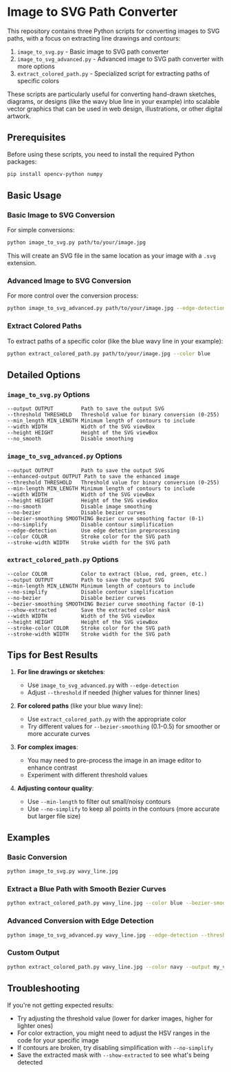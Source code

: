 # Image to SVG Path Converter

This repository contains three Python scripts for converting images to SVG paths, with a focus on extracting line drawings and contours:

1. `image_to_svg.py` - Basic image to SVG path converter
2. `image_to_svg_advanced.py` - Advanced image to SVG path converter with more options
3. `extract_colored_path.py` - Specialized script for extracting paths of specific colors

These scripts are particularly useful for converting hand-drawn sketches, diagrams, or designs (like the wavy blue line in your example) into scalable vector graphics that can be used in web design, illustrations, or other digital artwork.

## Prerequisites

Before using these scripts, you need to install the required Python packages:

```bash
pip install opencv-python numpy
```

## Basic Usage

### Basic Image to SVG Conversion

For simple conversions:

```bash
python image_to_svg.py path/to/your/image.jpg
```

This will create an SVG file in the same location as your image with a `.svg` extension.

### Advanced Image to SVG Conversion

For more control over the conversion process:

```bash
python image_to_svg_advanced.py path/to/your/image.jpg --edge-detection --no-simplify
```

### Extract Colored Paths

To extract paths of a specific color (like the blue wavy line in your example):

```bash
python extract_colored_path.py path/to/your/image.jpg --color blue
```

## Detailed Options

### `image_to_svg.py` Options

```
--output OUTPUT         Path to save the output SVG
--threshold THRESHOLD   Threshold value for binary conversion (0-255)
--min_length MIN_LENGTH Minimum length of contours to include
--width WIDTH           Width of the SVG viewBox
--height HEIGHT         Height of the SVG viewBox
--no_smooth             Disable smoothing
```

### `image_to_svg_advanced.py` Options

```
--output OUTPUT         Path to save the output SVG
--enhanced-output OUTPUT Path to save the enhanced image
--threshold THRESHOLD   Threshold value for binary conversion (0-255)
--min-length MIN_LENGTH Minimum length of contours to include
--width WIDTH           Width of the SVG viewBox
--height HEIGHT         Height of the SVG viewBox
--no-smooth             Disable image smoothing
--no-bezier             Disable bezier curves
--bezier-smoothing SMOOTHING Bezier curve smoothing factor (0-1)
--no-simplify           Disable contour simplification
--edge-detection        Use edge detection preprocessing
--color COLOR           Stroke color for the SVG path
--stroke-width WIDTH    Stroke width for the SVG path
```

### `extract_colored_path.py` Options

```
--color COLOR           Color to extract (blue, red, green, etc.)
--output OUTPUT         Path to save the output SVG
--min-length MIN_LENGTH Minimum length of contours to include
--no-simplify           Disable contour simplification
--no-bezier             Disable bezier curves
--bezier-smoothing SMOOTHING Bezier curve smoothing factor (0-1)
--show-extracted        Save the extracted color mask
--width WIDTH           Width of the SVG viewBox
--height HEIGHT         Height of the SVG viewBox
--stroke-color COLOR    Stroke color for the SVG path
--stroke-width WIDTH    Stroke width for the SVG path
```

## Tips for Best Results

1. **For line drawings or sketches**:
   - Use `image_to_svg_advanced.py` with `--edge-detection`
   - Adjust `--threshold` if needed (higher values for thinner lines)

2. **For colored paths** (like your blue wavy line):
   - Use `extract_colored_path.py` with the appropriate color
   - Try different values for `--bezier-smoothing` (0.1-0.5) for smoother or more accurate curves

3. **For complex images**:
   - You may need to pre-process the image in an image editor to enhance contrast
   - Experiment with different threshold values

4. **Adjusting contour quality**:
   - Use `--min-length` to filter out small/noisy contours
   - Use `--no-simplify` to keep all points in the contours (more accurate but larger file size)

## Examples

### Basic Conversion
```bash
python image_to_svg.py wavy_line.jpg
```

### Extract a Blue Path with Smooth Bezier Curves
```bash
python extract_colored_path.py wavy_line.jpg --color blue --bezier-smoothing 0.3
```

### Advanced Conversion with Edge Detection
```bash
python image_to_svg_advanced.py wavy_line.jpg --edge-detection --threshold 150 --stroke-width 2
```

### Custom Output
```bash
python extract_colored_path.py wavy_line.jpg --color navy --output my_vector_path.svg --stroke-color "#003366" --stroke-width 4
```

## Troubleshooting

If you're not getting expected results:

- Try adjusting the threshold value (lower for darker images, higher for lighter ones)
- For color extraction, you might need to adjust the HSV ranges in the code for your specific image
- If contours are broken, try disabling simplification with `--no-simplify`
- Save the extracted mask with `--show-extracted` to see what's being detected